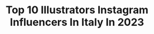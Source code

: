 ---
title: Top 10 Illustrators Instagram Influencers In Italy In 2023
description: >-
  Find top illustrators Instagram influencers in Italy in 2023. Most popular hashtags: #artistsoninstagram #fantasy #makeup #mua.
platform: Instagram
hits: 182
text_top: Identify the most popular Instagram accounts on inBeat.
text_bottom: Our search engine has 182 Instagram influencers like this in Italy for you to collaborate.
profiles:
  - username: "elisatalentino"
    fullname: >-
      Elisa Talentino Illustration
    bio: >-
      Illustrator
    location: "Italy"
    followers: 24164
    engagement: 404
    commentsToLikes: 0.014695
    id: ck0w5p5eq4rca0i19fi6c5nq8
    verified: false
    hashtags: "#calabria"
  - username: "giudychan"
    fullname: >-
      Giudy-Chan
    bio: >-
      GIUDY-CHAN SWEET COSPLAY ✨🐰🐇❤ Italian Cosplayer 🇮🇹 Artist 🎨 Vegan 💚 Illustrator ✏️
    location: "Italy"
    followers: 34297
    engagement: 212
    commentsToLikes: 0.057950
    id: ckaozlsdxmfhj0i784daz7tkk
    verified: false
    hashtags: "#ahricosplay, #fantasy, #cyberpunk, #modelpose"
  - username: "gloriabiagetti"
    fullname: >-
      𝑮𝒍𝒐𝒓𝒊𝒂🌙 ᴀʀᴛ & ᴍᴀᴋᴇᴜᴘ
    bio: >-
      🇮🇹 emerging painter/bodypainter, self-taught illustrator and certified mua. managed by @lvxvryofficial
    location: "Italy"
    followers: 11485
    engagement: 1529
    commentsToLikes: 0.088686
    id: ck8t9x04bpnf00j78ycfnj54k
    verified: false
    hashtags: "#makeupvideo, #drawingoftheday, #lvxvryofficial, #fantasy"
  - username: "mammachelibro"
    fullname: >-
      Giulia Telli
    bio: >-
      illustrator La mia vita senza filtri, 3 figli esuberanti, 2 gatti disperati, 1 marito psicologo e tanti libri 👉collaborazioni 📩gf.telli@gmail.com
    location: "Italy"
    followers: 41466
    engagement: 203
    commentsToLikes: 0.157458
    id: ck6ualp8y498x0j71b4beq8u2
    verified: false
    hashtags: "#vitadamamma, #momtogs, #realife, #familytrip"
  - username: "conigliettorosa"
    fullname: >-
      Phuong
    bio: >-
      👩🏻‍🎨:@ongnphuong Pink bunny🌸 Italian painter-illustrator-model what ever w/ vietnamese origins🌸 Playmate 🐰BornToBlossomBloomToPerish 📍Vicenza
    location: "Italy"
    followers: 33530
    engagement: 235
    commentsToLikes: 0.095455
    id: ck5cga9buofvs0i11todywxa3
    verified: false
    hashtags: "#modeling, #portraitphotography, #ecoline, #bnwphotography"
  - username: "devildisorders"
    fullname: >-
      ☽ASTRALL☾
    bio: >-
      Based in Poland ●ᚫ● photography ●ᛖ● illustrator ●ᛟ● witchcraft ●ᚱ● devildisorders@gmail.com or DM
    location: "Italy"
    followers: 3283
    engagement: 2053
    commentsToLikes: 0.026773
    id: ck8tagwfarpb50j78eaj7d8ba
    verified: false
    hashtags: "#grungeaesthetic, #artphoto, #portret, #fairytail"
  - username: "shyamli"
    fullname: >-
      Shyamli Panda
    bio: >-
      @devilztattooz * Graphic Artist/Illustrator / Tattoo Artist/Yoga Lover/ Chocolate Eater *
    location: "Italy"
    followers: 12778
    engagement: 667
    commentsToLikes: 0.017259
    id: ck15qf0z52iz20i19ppeal5p1
    verified: false
    hashtags: "#treesprite, #sleepytattoo, #tattooartist, #hibiscustattoo"
  - username: "gianlucarolli_art"
    fullname: >-
      Ｇｉａｎｌｕｃａ Ｒｏｌｌｉ
    bio: >-
      29 y.o. Italian Concept Artist 🌻 - CHARACTER DESIGNER - ILLUSTRATOR - SCULPTOR - PHOTOGRAPHER - and Traveler ✏️💛 🙏🏻✍🏽
    location: "Italy"
    followers: 21139
    engagement: 561
    commentsToLikes: 0.005806
    id: ck0ttroup414x0i19nw4ybgzx
    verified: false
    hashtags: "#conceptart, #digitalpainting, #girldrawing, #princess"
  - username: "carakozik"
    fullname: >-
      Cara Brown
    bio: >-
      Artist and Dreamer. Illustrator, Textile designer & Visdev. Lover of all things tiki, bookish and Italian.
    location: "Italy"
    followers: 11600
    engagement: 407
    commentsToLikes: 0.027313
    id: ck5c5z3uq4eup0i11cj2yxn7o
    verified: false
    hashtags: "#bookstagram, #fairytale, #bookishmerch, #shelfie"
  - username: "itsmemario.97"
    fullname: >-
      Mario Esposito 💄 Velvety Rose
    bio: >-
      👸🏽 Drag queen 💃🏽 📼 Video maker and illustrator ✏️ 👁 @ttd_eye discount 10% MARIO10 👀 ⬇️ LAST VIDEO YOUTUBE ⬇️
    location: "Italy"
    followers: 2935
    engagement: 1203
    commentsToLikes: 0.153951
    id: ck6trdv8wyf1l0j71bnoenz4w
    verified: false
    hashtags: "#makeupisforeveryone, #beauty, #instagood, #instagram"
---